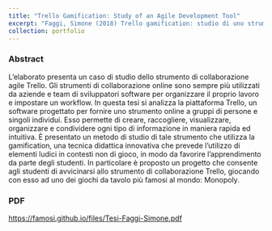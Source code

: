 ```yaml
---
title: "Trello Gamification: Study of an Agile Development Tool"
excerpt: "Faggi, Simone (2018) Trello gamification: studio di uno strumento di sviluppo agile. Università di Bologna, Corso di Studio in Informatica"
collection: portfolio
---
```

### Abstract
L’elaborato presenta un caso di studio dello strumento di collaborazione agile Trello. Gli strumenti di collaborazione online sono sempre più utilizzati da aziende e team di sviluppatori software per organizzare il proprio lavoro e impostare un workflow. In questa tesi si analizza la piattaforma Trello, un
 software progettato per fornire uno strumento online a gruppi di persone e singoli individui. Esso permette di creare, raccogliere, visualizzare, organizzare e condividere ogni tipo di informazione in maniera rapida ed intuitiva. È presentato un metodo di studio di tale strumento che utilizza la gamification, una tecnica didattica innovativa che prevede l’utilizzo di elementi ludici in contesti non di gioco, in modo da favorire l’apprendimento da parte degli
 studenti. In particolare è proposto un progetto che consente agli studenti di avvicinarsi allo strumento di collaborazione Trello, giocando con esso ad uno dei giochi da tavolo più famosi al mondo: Monopoly.

### PDF
https://famosi.github.io/files/Tesi-Faggi-Simone.pdf
